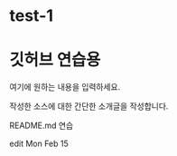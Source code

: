 # test-1
<h1>깃허브 연습용</h1>

여기에 원하는 내용을 입력하세요.

작성한 소스에 대한 간단한 소개글을 작성합니다.

README.md 연습

edit Mon Feb 15 
